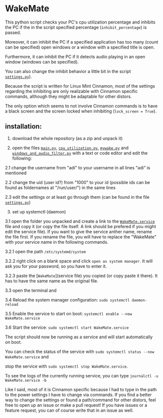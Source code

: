 # WakeMate
This python script checks your PC's cpu utilization percentage and inhibits the PC if the in the script specified percentage (`inhibit_percentage`) is passed. 

Moreover, it can inhibit the PC if a specified application has too many (count can be specified) open windows or a window with a specified title is open. 

Furthermore, it can inhibit the PC if it detects audio playing in an open window (windows can be specified). 

You can also change the inhibit behavior a little bit in the script [`settings.py`](settings.py)). 

Because the script is written for Linux Mint Cinnamon, most of the settings regarding the inhibiting are only realizable with Cinnamon specific commands, although they might be adaptable for other distors. 

The only option which seems to not involve Cinnamon commands is to have a black screen and the screen locked when inhibiting (`lock_screen = True`).

## installation: 
1. download the whole repository (as a zip and unpack it)

2. open the files [`main.py`](main.py), [`cpu_utilization.py`](cpu_utilization.py), [`mywake.py`](mywake.py) and [`windows_and_audio_filter.py`](windows_and_audio_filter.py) with a text or code editor and edit the following: 

2.1 change the username from "adi" to your username in all lines "adi" is mentioned

2.2 change the uid (user id?) from "1000" to your id (possible ids can be found as foldernames at "/run/user/") in the same lines

2.3 edit the settings or at least go through them (can be found in the file [`settings.py`](settings.py))

3. set up systemctl (daemon)

3.1 open the folder you unpacked and create a link to the [`WakeMate.service`](WakeMate.service) file and copy it (or copy the file itself. A link should be prefered if you might edit the service file). If you want to give the service anther name, rename the file first. If you rename the file, you will have to replace the "WakeMate" with your service name in the following commands. 

3.2.1 open the path `/etc/systemd/system` 

3.2.2 right click on a blank space and click `open as system manager`. It will ask you for your password, so you have to enter it. 

3.2.3 paste the [`WakeMate`](service file) you copied (or copy paste it there).  It has to have the same name as the original file. 

3.3 open the terminal and 

3.4 Reload the system manager configuration: `sudo systemctl daemon-reload`

3.5 Enable the service to start on boot: `systemctl enable --now WakeMate.service`

3.6 Start the service: `sudo systemctl start WakeMate.service`

The script should now be running as a service and will start automatically on boot. 

You can check the status of the service with `sudo systemctl status --now WakeMate.service` and 

stop the service with `sudo systemctl stop WakeMate.service`.

To see the logs of the currently running service, you can type `journalctl -u WakeMate.service -b`


Like I said, most of it is Cinnamon specific because I had to type in the path to the power settings I have to change via commands. If you find a better way to change the settings or found a path/command for other distors, feel free to open up an issue or make a pull request!
If you have issues or a feature request, you can of course write that in an issue as well. 
